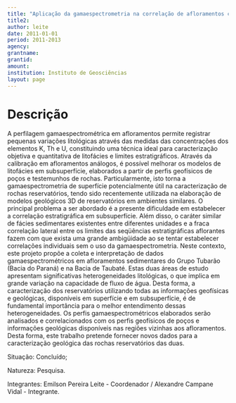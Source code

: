 ```yaml
---
title: "Aplicação da gamaespectrometria na correlação de afloramentos com perfis geofísicos de poços"
title2:
author: leite
date: 2011-01-01
period: 2011-2013
agency:
grantname:
grantid:
amount:
institution: Instituto de Geosciências
layout: page
---
```


# Descrição

A perfilagem gamaespectrométrica em afloramentos permite registrar pequenas
variações litológicas através das medidas das concentrações dos elementos K, Th
e U, constituindo uma técnica ideal para caracterização objetiva e quantitativa
de litofácies e limites estratigráficos. Através da calibração em afloramentos
análogos, é possível melhorar os modelos de litofácies em subsuperfície,
elaborados a partir de perfis geofísicos de poços e testemunhos de rochas.
Particularmente, isto torna a gamaespectrometria de superfície potencialmente
útil na caracterização de rochas reservatórios, tendo sido recentemente
utilizada na elaboração de modelos geológicos 3D de reservatórios em ambientes
similares. O principal problema a ser abordado é a presente dificuldade em
estabelecer a correlação estratigráfica em subsuperfície. Além disso, o caráter
similar de fácies sedimentares existentes entre diferentes unidades e a fraca
correlação lateral entre os limites das seqüências estratigráficas aflorantes
fazem com que exista uma grande ambigüidade ao se tentar estabelecer
correlações individuais sem o uso da gamaespectrometria. Neste contexto, este
projeto propõe a coleta e interpretação de dados gamaespectrométricos em
afloramentos sedimentares do Grupo Tubarão (Bacia do Paraná) e na Bacia de
Taubaté. Estas duas áreas de estudo apresentam significativas heterogeneidades
litológicas, o que implica em grande variação na capacidade de fluxo de água.
Desta forma, a caracterização dos reservatórios utilizando todas as informações
geofísicas e geológicas, disponíveis em superfície e em subsuperfície, é de
fundamental importância para o melhor entendimento dessas heterogeneidades. Os
perfis gamaespectrométricos elaborados serão analisados e correlacionados com
os perfis geofísicos de poços e informações geológicas disponíveis nas regiões
vizinhas aos afloramentos. Desta forma, este trabalho pretende fornecer novos
dados para a caracterização geológica das rochas reservatórios das duas.

Situação: Concluído;

Natureza: Pesquisa.

Integrantes: Emilson Pereira Leite - Coordenador / Alexandre Campane Vidal -
Integrante.
